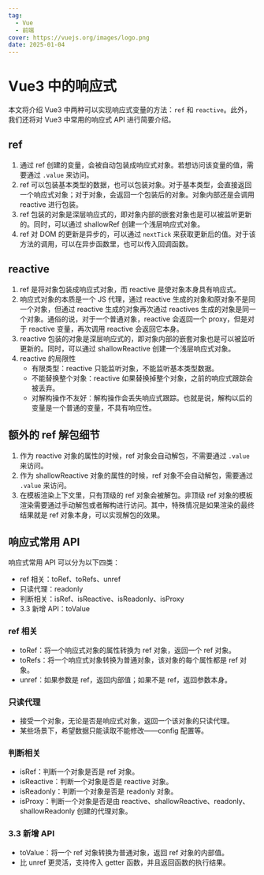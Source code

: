 ```yaml
---
tag:
  - Vue
  - 前端
cover: https://vuejs.org/images/logo.png
date: 2025-01-04
---
```


# Vue3 中的响应式

本文将介绍 Vue3 中两种可以实现响应式变量的方法：`ref` 和 `reactive`。此外，我们还将对 Vue3 中常用的响应式 API 进行简要介绍。

## ref

1. 通过 ref 创建的变量，会被自动包装成响应式对象。若想访问该变量的值，需要通过 `.value` 来访问。
2. ref 可以包装基本类型的数据，也可以包装对象。对于基本类型，会直接返回一个响应式对象；对于对象，会返回一个包装后的对象。对象内部还是会调用 reactive 进行包装。
3. ref 包装的对象是深层响应式的，即对象内部的嵌套对象也是可以被监听更新的。同时，可以通过 shallowRef 创建一个浅层响应式对象。
4. ref 对 DOM 的更新是异步的，可以通过 `nextTick` 来获取更新后的值。对于该方法的调用，可以在异步函数里，也可以传入回调函数。

## reactive

1. ref 是将对象包装成响应式对象，而 reactive 是使对象本身具有响应式。
2. 响应式对象的本质是一个 JS 代理，通过 reactive 生成的对象和原对象不是同一个对象，但通过 reactive 生成的对象再次通过 reactives 生成的对象是同一个对象。通俗的说，对于一个普通对象，reactive 会返回一个 proxy，但是对于 reactive 变量，再次调用 reactive 会返回它本身。
3. reactive 包装的对象是深层响应式的，即对象内部的嵌套对象也是可以被监听更新的。同时，可以通过 shallowReactive 创建一个浅层响应式对象。
4. reactive 的局限性
   - 有限类型：reactive 只能监听对象，不能监听基本类型数据。
   - 不能替换整个对象：reactive 如果替换掉整个对象，之前的响应式跟踪会被丢弃。
   - 对解构操作不友好：解构操作会丢失响应式跟踪。也就是说，解构以后的变量是一个普通的变量，不具有响应性。

## 额外的 ref 解包细节

1. 作为 reactive 对象的属性的时候，ref 对象会自动解包，不需要通过 `.value` 来访问。
2. 作为 shallowReactive 对象的属性的时候，ref 对象不会自动解包，需要通过 `.value` 来访问。
3. 在模板渲染上下文里，只有顶级的 ref 对象会被解包。非顶级 ref 对象的模板渲染需要通过手动解包或者解构进行访问。其中，特殊情况是如果渲染的最终结果就是 ref 对象本身，可以实现解包的效果。

## 响应式常用 API

响应式常用 API 可以分为以下四类：

- ref 相关：toRef、toRefs、unref
- 只读代理：readonly
- 判断相关：isRef、isReactive、isReadonly、isProxy
- 3.3 新增 API：toValue

### ref 相关

- toRef：将一个响应式对象的属性转换为 ref 对象，返回一个 ref 对象。
- toRefs：将一个响应式对象转换为普通对象，该对象的每个属性都是 ref 对象。
- unref：如果参数是 ref，返回内部值；如果不是 ref，返回参数本身。

### 只读代理

- 接受一个对象，无论是否是响应式对象，返回一个该对象的只读代理。
- 某些场景下，希望数据只能读取不能修改——config 配置等。

### 判断相关

- isRef：判断一个对象是否是 ref 对象。
- isReactive：判断一个对象是否是 reactive 对象。
- isReadonly：判断一个对象是否是 readonly 对象。
- isProxy：判断一个对象是否是由 reactive、shallowReactive、readonly、shallowReadonly 创建的代理对象。

### 3.3 新增 API

- toValue：将一个 ref 对象转换为普通对象，返回 ref 对象的内部值。
- 比 unref 更灵活，支持传入 getter 函数，并且返回函数的执行结果。
